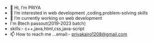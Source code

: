 - 👋 Hi, I’m PRIYA
- 👀 I’m interested in web development ,coding,problem-solving skills
- 🌱 I’m currently working on web development
- I'm Btech passout(2019-2023 batch)
- skills:- c++,java,html,css,java-script
- 📫 How to reach me ...email:- priyakairo1208@gmail.com

<!---
priyakairo/priyakairo is a ✨ special ✨ repository because its `README.md` (this file) appears on your GitHub profile.
You can click the Preview link to take a look at your changes.
--->
